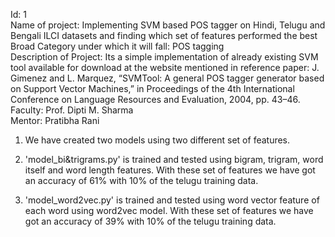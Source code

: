Id:	1			
Name of project:	Implementing SVM based POS tagger on Hindi, Telugu and Bengali ILCI datasets and finding which set of features performed the best			
Broad Category under which it will fall:	POS tagging			
Description of Project:	Its a simple implementation of already existing SVM tool available for download at the website mentioned in reference paper: J. Gimenez and L. Marquez, “SVMTool: A general POS tagger generator based on Support Vector Machines,” in Proceedings of the 4th International Conference on Language Resources and Evaluation, 2004, pp. 43–46.			
Faculty:	Prof. Dipti M. Sharma			
Mentor:	Pratibha Rani			



1. We have created two models using two different set of features.

2. 'model_bi&trigrams.py' is trained and tested using bigram, trigram, word itself and word length features. With these set of features we have got an accuracy of 61% with 10% of the telugu training data.

3. 'model_word2vec.py' is trained and tested using word vector feature of each word using word2vec model. With these set of features we have got an accuracy of 39% with 10% of the telugu training data.